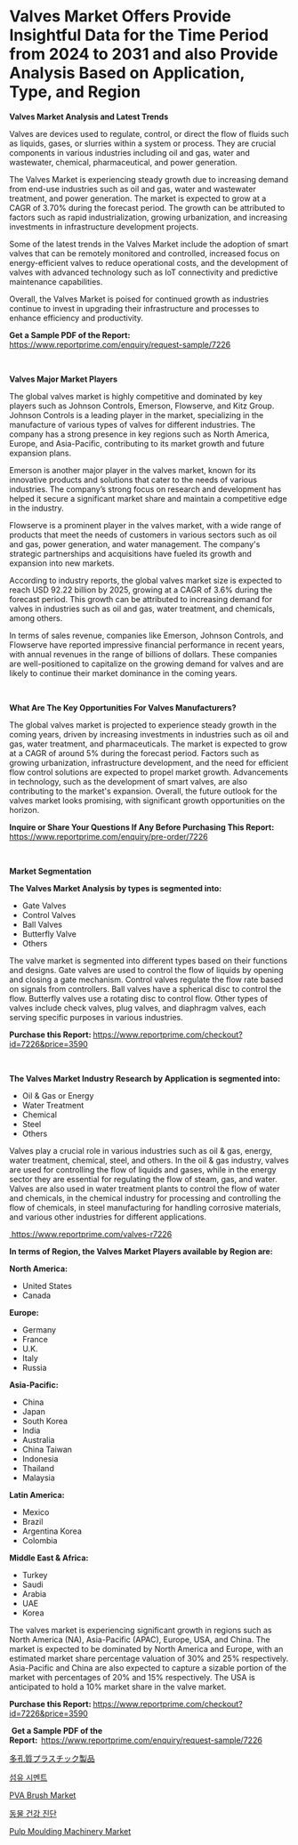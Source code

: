 <p><h1>Valves Market Offers Provide Insightful Data for the Time Period from 2024 to 2031 and also Provide Analysis Based on Application, Type, and Region</h1></p><p><strong>Valves Market Analysis and Latest Trends</strong></p>
<p><p>Valves are devices used to regulate, control, or direct the flow of fluids such as liquids, gases, or slurries within a system or process. They are crucial components in various industries including oil and gas, water and wastewater, chemical, pharmaceutical, and power generation.</p><p>The Valves Market is experiencing steady growth due to increasing demand from end-use industries such as oil and gas, water and wastewater treatment, and power generation. The market is expected to grow at a CAGR of 3.70% during the forecast period. The growth can be attributed to factors such as rapid industrialization, growing urbanization, and increasing investments in infrastructure development projects.</p><p>Some of the latest trends in the Valves Market include the adoption of smart valves that can be remotely monitored and controlled, increased focus on energy-efficient valves to reduce operational costs, and the development of valves with advanced technology such as IoT connectivity and predictive maintenance capabilities.</p><p>Overall, the Valves Market is poised for continued growth as industries continue to invest in upgrading their infrastructure and processes to enhance efficiency and productivity.</p></p>
<p><strong>Get a Sample PDF of the Report:&nbsp;</strong> <a href="https://www.reportprime.com/enquiry/request-sample/7226">https://www.reportprime.com/enquiry/request-sample/7226</a></p>
<p>&nbsp;</p>
<p><strong>Valves Major Market Players</strong></p>
<p><p>The global valves market is highly competitive and dominated by key players such as Johnson Controls, Emerson, Flowserve, and Kitz Group. Johnson Controls is a leading player in the market, specializing in the manufacture of various types of valves for different industries. The company has a strong presence in key regions such as North America, Europe, and Asia-Pacific, contributing to its market growth and future expansion plans.</p><p>Emerson is another major player in the valves market, known for its innovative products and solutions that cater to the needs of various industries. The company’s strong focus on research and development has helped it secure a significant market share and maintain a competitive edge in the industry.</p><p>Flowserve is a prominent player in the valves market, with a wide range of products that meet the needs of customers in various sectors such as oil and gas, power generation, and water management. The company's strategic partnerships and acquisitions have fueled its growth and expansion into new markets.</p><p>According to industry reports, the global valves market size is expected to reach USD 92.22 billion by 2025, growing at a CAGR of 3.6% during the forecast period. This growth can be attributed to increasing demand for valves in industries such as oil and gas, water treatment, and chemicals, among others.</p><p>In terms of sales revenue, companies like Emerson, Johnson Controls, and Flowserve have reported impressive financial performance in recent years, with annual revenues in the range of billions of dollars. These companies are well-positioned to capitalize on the growing demand for valves and are likely to continue their market dominance in the coming years.</p></p>
<p>&nbsp;</p>
<p><strong>What Are The Key Opportunities For Valves Manufacturers?</strong></p>
<p><p>The global valves market is projected to experience steady growth in the coming years, driven by increasing investments in industries such as oil and gas, water treatment, and pharmaceuticals. The market is expected to grow at a CAGR of around 5% during the forecast period. Factors such as growing urbanization, infrastructure development, and the need for efficient flow control solutions are expected to propel market growth. Advancements in technology, such as the development of smart valves, are also contributing to the market's expansion. Overall, the future outlook for the valves market looks promising, with significant growth opportunities on the horizon.</p></p>
<p><strong>Inquire or Share Your Questions If Any Before Purchasing This Report:</strong> <a href="https://www.reportprime.com/enquiry/pre-order/7226">https://www.reportprime.com/enquiry/pre-order/7226</a></p>
<p>&nbsp;</p>
<p><strong>Market Segmentation</strong></p>
<p><strong>The Valves Market Analysis by types is segmented into:</strong></p>
<p><ul><li>Gate Valves</li><li>Control Valves</li><li>Ball Valves</li><li>Butterfly Valve</li><li>Others</li></ul></p>
<p><p>The valve market is segmented into different types based on their functions and designs. Gate valves are used to control the flow of liquids by opening and closing a gate mechanism. Control valves regulate the flow rate based on signals from controllers. Ball valves have a spherical disc to control the flow. Butterfly valves use a rotating disc to control flow. Other types of valves include check valves, plug valves, and diaphragm valves, each serving specific purposes in various industries.</p></p>
<p><strong>Purchase this Report:&nbsp;</strong><a href="https://www.reportprime.com/checkout?id=7226&price=3590">https://www.reportprime.com/checkout?id=7226&price=3590</a></p>
<p>&nbsp;</p>
<p><strong>The Valves Market Industry Research by Application is segmented into:</strong></p>
<p><ul><li>Oil & Gas or Energy</li><li>Water Treatment</li><li>Chemical</li><li>Steel</li><li>Others</li></ul></p>
<p><p>Valves play a crucial role in various industries such as oil & gas, energy, water treatment, chemical, steel, and others. In the oil & gas industry, valves are used for controlling the flow of liquids and gases, while in the energy sector they are essential for regulating the flow of steam, gas, and water. Valves are also used in water treatment plants to control the flow of water and chemicals, in the chemical industry for processing and controlling the flow of chemicals, in steel manufacturing for handling corrosive materials, and various other industries for different applications.</p></p>
<p><a href="https://www.reportprime.com/valves-r7226">&nbsp;https://www.reportprime.com/valves-r7226</a></p>
<p><strong>In terms of Region, the Valves Market Players available by Region are:</strong></p>
<p>
    <p> <strong> North America: </strong>
        <ul>
            <li>United States</li>
            <li>Canada</li>
        </ul>
        </p> 
    <p> <strong> Europe: </strong>
        <ul>
            <li>Germany</li>
            <li>France</li>
            <li>U.K.</li>
            <li>Italy</li>
            <li>Russia</li>
        </ul>
        </p> 
    <p> <strong> Asia-Pacific: </strong>
        <ul>
            <li>China</li>
            <li>Japan</li>
            <li>South Korea</li>
            <li>India</li>
            <li>Australia</li>
            <li>China Taiwan</li>
            <li>Indonesia</li>
            <li>Thailand</li>
            <li>Malaysia</li>
        </ul>
        </p> 
    <p> <strong> Latin America: </strong>
        <ul>
            <li>Mexico</li>
            <li>Brazil</li>
            <li>Argentina Korea</li>
            <li>Colombia</li>
        </ul>
        </p> 
    <p> <strong> Middle East & Africa: </strong>
        <ul>
            <li>Turkey</li>
            <li>Saudi</li>
            <li>Arabia</li>
            <li>UAE</li>
            <li>Korea</li>
        </ul>
    </p>
    </p>
<p><p>The valves market is experiencing significant growth in regions such as North America (NA), Asia-Pacific (APAC), Europe, USA, and China. The market is expected to be dominated by North America and Europe, with an estimated market share percentage valuation of 30% and 25% respectively. Asia-Pacific and China are also expected to capture a sizable portion of the market with percentages of 20% and 15% respectively. The USA is anticipated to hold a 10% market share in the valve market.</p></p>
<p><strong>Purchase this Report: </strong><a href="https://www.reportprime.com/checkout?id=7226&price=3590">https://www.reportprime.com/checkout?id=7226&price=3590</a></p>
<p>&nbsp;<strong>Get a Sample PDF of the Report:&nbsp;&nbsp;</strong><a href="https://www.reportprime.com/enquiry/request-sample/7226">https://www.reportprime.com/enquiry/request-sample/7226</a></p>
<p><strong></strong></p>
<p><p><a href="https://medium.com/@darieenson678546/%E5%A4%9A%E5%AD%94%E8%B3%AA%E3%83%97%E3%83%A9%E3%82%B9%E3%83%81%E3%83%83%E3%82%AF%E8%A3%BD%E5%93%81%E6%A5%AD%E7%95%8C%E5%88%86%E6%9E%90%E3%83%AC%E3%83%9D%E3%83%BC%E3%83%88-%E5%B8%82%E5%A0%B4%E8%A6%8F%E6%A8%A1%E3%81%AF-2024%E5%B9%B4%E3%81%8B%E3%82%892031%E5%B9%B4%E3%81%BE%E3%81%A7%E3%81%AE%E6%9C%9F%E9%96%93%E3%81%AB-7-2-%E3%81%AEcagr%E3%81%A7%E6%88%90%E9%95%B7%E3%81%97-%E3%82%A2%E3%83%97%E3%83%AA%E3%82%B1%E3%83%BC%E3%82%B7%E3%83%A7%E3%83%B3-%E3%82%BF%E3%82%A4%E3%83%97-%E5%9C%B0%E5%9F%9F%E5%88%A5%E3%81%AB%E4%BA%88%E6%B8%AC%E3%81%95%E3%82%8C%E3%81%A6%E3%81%84%E3%81%BE%E3%81%99-c121423e3a50">多孔質プラスチック製品</a></p><p><a href="https://github.com/fernandotryO5lson96765/Market-Research-Report-List-2/blob/main/342238267510.md">섬유 시멘트</a></p><p><a href="https://github.com/AnnChovey2023/Market-Research-Report-List-2/blob/main/pva-brush-market.md">PVA Brush Market</a></p><p><a href="https://medium.com/@szfsyahrul/%EA%B8%80%EB%A1%9C%EB%B2%8C-%EB%8F%99%EB%AC%BC-%EA%B1%B4%EA%B0%95-%EC%A7%84%EB%8B%A8-%EC%8B%9C%EC%9E%A5-%EB%B6%84%EC%84%9D-%ED%8A%B8%EB%A0%8C%EB%93%9C-%EC%98%88%EC%B8%A1-%EB%B0%8F-%EC%84%B1%EC%9E%A5-%EA%B8%B0%ED%9A%8C-2024-2031-135-%ED%8E%98%EC%9D%B4%EC%A7%80-%EB%B3%B4%EA%B3%A0%EC%84%9C-0518f5c80950">동물 건강 진단</a></p><p><a href="https://github.com/ZackaryHalvorson2023/Market-Research-Report-List-2/blob/main/pulp-moulding-machinery-market.md">Pulp Moulding Machinery Market</a></p></p>